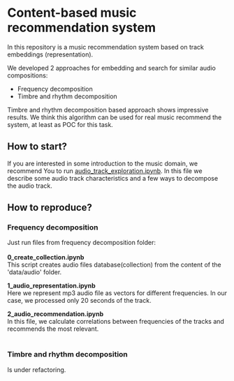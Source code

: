 # Content-based music recommendation system
In this repository is a music recommendation system based on track embeddings (representation).

We developed 2 approaches for embedding and search for similar audio compositions:
- Frequency decomposition
- Timbre and rhythm decomposition

Timbre and rhythm decomposition based approach shows impressive results. We think this algorithm can be used for real music recommend the system, at least as POC for this task.


## How to start?
If you are interested in some introduction to the music domain, we recommend You to run [audio_track_exploration.ipynb](https://github.com/SanGreel/music-recommendation-system/blob/master/audio_track_exploration.ipynb). In this file we describe some audio track characteristics and a few ways to decompose the audio track.


## How to reproduce? <br/>
### Frequency decomposition
Just run files from frequency decomposition folder:<br/><br/>
**0_create_collection.ipynb**<br/>
This script creates audio files database(collection) from the content of the 'data/audio' folder.<br/>

**1_audio_representation.ipynb**<br/>
Here we represent mp3 audio file as vectors for different frequencies. In our case, we processed only 20 seconds of the track.

**2_audio_recommendation.ipynb**<br/>
In this file, we calculate correlations between frequencies of the tracks and recommends the most relevant.
<br/><br/>
### Timbre and rhythm decomposition
Is under refactoring.
